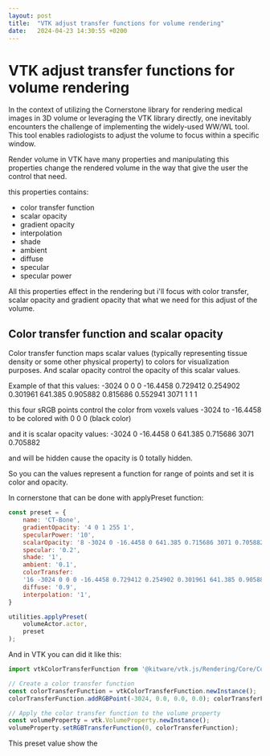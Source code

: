```yaml
---
layout: post
title:  "VTK adjust transfer functions for volume rendering"
date:   2024-04-23 14:30:55 +0200 
---
```

# VTK adjust transfer functions for volume rendering


In the context of utilizing the Cornerstone library for rendering medical images in 3D volume or leveraging the VTK library directly, one inevitably encounters the challenge of implementing the widely-used WW/WL tool. This tool enables radiologists to adjust the volume to focus within a specific window.

Render volume in VTK have many properties and manipulating this properties change the rendered volume in the way that give the user the control that need.


this properties contains:

- color transfer function
- scalar opacity
- gradient opacity
- interpolation
- shade
- ambient
- diffuse
- specular
- specular power

All this properties effect in the rendering but i'll focus with color transfer, scalar opacity and gradient opacity that what we need for this adjust of the volume.

## Color transfer function and scalar opacity 
Color transfer function maps scalar values (typically representing tissue density or some other physical property) to colors for visualization purposes.
And scalar opacity control the opacity of this scalar values.

Example of that this values:
-3024 0 0 0 
-16.4458 0.729412 0.254902 0.301961
641.385 0.905882 0.815686 0.552941 
3071 1 1 1

this four sRGB points control the color from voxels values -3024 to -16.4458 to be colored with 0 0 0 (black color)

and it is scalar opacity values:
-3024 0 
-16.4458 0 
641.385 0.715686 
3071 0.705882

and will be hidden cause the opacity is 0 totally hidden.

So you can the values represent a function for range of points and set it is color and opacity.

In cornerstone that can be done with applyPreset function:

``` js
const preset = {
	name: 'CT-Bone',
	gradientOpacity: '4 0 1 255 1',
	specularPower: '10',
	scalarOpacity: '8 -3024 0 -16.4458 0 641.385 0.715686 3071 0.705882',
	specular: '0.2',
	shade: '1',
	ambient: '0.1',
	colorTransfer:
	'16 -3024 0 0 0 -16.4458 0.729412 0.254902 0.301961 641.385 0.905882 0.815686 0.552941 3071 1 1 1',
	diffuse: '0.9',
	interpolation: '1',
}

utilities.applyPreset(  
    volumeActor.actor,  
    preset 
);
```

And in VTK you can did it like this:

``` js
import vtkColorTransferFunction from '@kitware/vtk.js/Rendering/Core/ColorTransferFunction';

// Create a color transfer function
const colorTransferFunction = vtkColorTransferFunction.newInstance();
colorTransferFunction.addRGBPoint(-3024, 0.0, 0.0, 0.0); colorTransferFunction.addRGBPoint(-16.4458, 0.729412, 0.254902, 0.301961); colorTransferFunction.addRGBPoint(641.385, 0.905882, 0.815686, 0.552941); colorTransferFunction.addRGBPoint(3071, 1.0, 1.0, 1.0);

// Apply the color transfer function to the volume property
const volumeProperty = vtk.VolumeProperty.newInstance();
volumeProperty.setRGBTransferFunction(0, colorTransferFunction);

```


This preset value show the 